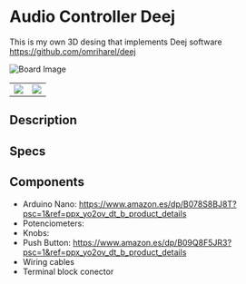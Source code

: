 # Audio Controller Deej
This is my own 3D desing that implements Deej software https://github.com/omriharel/deej

![Board Image](https://github.com/Ipasky/AudioControllerDeej/blob/main/docs/P03.jpg)

| | |
|:------:|:------:|
| ![](https://github.com/Ipasky/AudioControllerDeej/blob/main/docs/P01.jpg) | ![](https://github.com/Ipasky/AudioControllerDeej/blob/main/docs/P02.jpg) |

## Description


## Specs

## Components
- Arduino Nano: https://www.amazon.es/dp/B078S8BJ8T?psc=1&ref=ppx_yo2ov_dt_b_product_details
- Potenciometers:
- Knobs:
- Push Button: https://www.amazon.es/dp/B09Q8F5JR3?psc=1&ref=ppx_yo2ov_dt_b_product_details
- Wiring cables
- Terminal block conector
